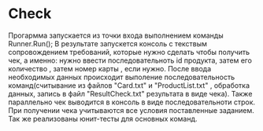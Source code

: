 # Check
Прогармма запускается из точки входа выполнением команды Runner.Run();
В результате запускется консоль с текствым сопровождением требований, которые нужно сделать чтобы получить чек, а именно:
нужно ввести последовательноть id продукта, затем его количество , затем номер карты , если нужно.
После ввода необходимых данных происходит выполение последовательность команд(считывание из файлов "Card.txt" и "ProductList.txt" , обработка данных, 
запись в файл "ResultCheck.txt" результата в виде чека).
Также параллельно чек выводится в консоль в виде последовательноти строк.
При получении чека учитываются все условия поставленные заданием.
Так же реализованы юнит-тесты для основных команд.
